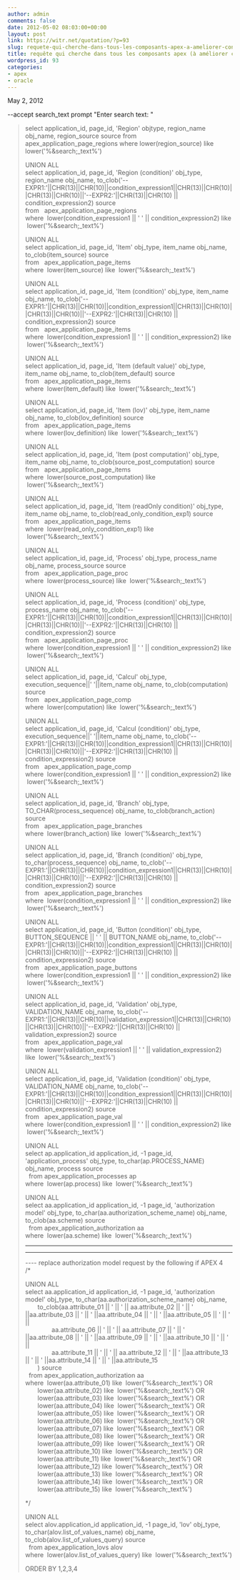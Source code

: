 ```yaml
---
author: admin
comments: false
date: 2012-05-02 08:03:00+00:00
layout: post
link: https://witr.net/quotation/?p=93
slug: requete-qui-cherche-dans-tous-les-composants-apex-a-ameliorer-constemment
title: requête qui cherche dans tous les composants apex (à améliorer constemment)
wordpress_id: 93
categories:
- apex
- oracle
---
```



  
May 2, 2012  
  
--accept search_text prompt "Enter search text: "  


<blockquote>select application_id, page_id, 'Region' objtype, region_name obj_name, region_source source  
from   apex_application_page_regions  
where lower(region_source) like lower('%&search;_text%')  
  
UNION ALL  
select application_id, page_id, 'Region (condition)' obj_type, region_name obj_name, to_clob('--EXPR1:'||CHR(13)||CHR(10)||condition_expression1||CHR(13)||CHR(10)||CHR(13)||CHR(10)||'--EXPR2:'||CHR(13)||CHR(10) || condition_expression2) source  
from   apex_application_page_regions  
where  lower(condition_expression1 || ' ' || condition_expression2) like  lower('%&search;_text%')  
  
UNION ALL  
select application_id, page_id, 'Item' obj_type, item_name obj_name, to_clob(item_source) source  
from   apex_application_page_items  
where  lower(item_source) like  lower('%&search;_text%')  
  
UNION ALL  
select application_id, page_id, 'Item (condition)' obj_type, item_name obj_name, to_clob('--EXPR1:'||CHR(13)||CHR(10)||condition_expression1||CHR(13)||CHR(10)||CHR(13)||CHR(10)||'--EXPR2:'||CHR(13)||CHR(10) || condition_expression2) source  
from   apex_application_page_items  
where  lower(condition_expression1 || ' ' || condition_expression2) like  lower('%&search;_text%')  
  
UNION ALL  
select application_id, page_id, 'Item (default value)' obj_type, item_name obj_name, to_clob(item_default) source  
from   apex_application_page_items  
where  lower(item_default) like  lower('%&search;_text%')  
  
UNION ALL  
select application_id, page_id, 'Item (lov)' obj_type, item_name obj_name, to_clob(lov_definition) source  
from   apex_application_page_items  
where  lower(lov_definition) like  lower('%&search;_text%')  
  
UNION ALL  
select application_id, page_id, 'Item (post computation)' obj_type, item_name obj_name, to_clob(source_post_computation) source  
from   apex_application_page_items  
where  lower(source_post_computation) like  lower('%&search;_text%')  
  
UNION ALL  
select application_id, page_id, 'Item (readOnly condition)' obj_type, item_name obj_name, to_clob(read_only_condition_exp1) source  
from   apex_application_page_items  
where  lower(read_only_condition_exp1) like  lower('%&search;_text%')  
  
UNION ALL  
select application_id, page_id, 'Process' obj_type, process_name obj_name, process_source source  
from   apex_application_page_proc  
where  lower(process_source) like  lower('%&search;_text%')  
  
UNION ALL  
select application_id, page_id, 'Process (condition)' obj_type, process_name obj_name, to_clob('--EXPR1:'||CHR(13)||CHR(10)||condition_expression1||CHR(13)||CHR(10)||CHR(13)||CHR(10)||'--EXPR2:'||CHR(13)||CHR(10) || condition_expression2) source  
from   apex_application_page_proc  
where  lower(condition_expression1 || ' ' || condition_expression2) like  lower('%&search;_text%')  
  
UNION ALL  
select application_id, page_id, 'Calcul' obj_type, execution_sequence||' '||item_name obj_name, to_clob(computation) source  
from   apex_application_page_comp  
where  lower(computation) like  lower('%&search;_text%')  
  
UNION ALL  
select application_id, page_id, 'Calcul (condition)' obj_type, execution_sequence||' '||item_name obj_name, to_clob('--EXPR1:'||CHR(13)||CHR(10)||condition_expression1||CHR(13)||CHR(10)||CHR(13)||CHR(10)||'--EXPR2:'||CHR(13)||CHR(10) || condition_expression2) source  
from   apex_application_page_comp  
where  lower(condition_expression1 || ' ' || condition_expression2) like  lower('%&search;_text%')  
  
UNION ALL  
select application_id, page_id, 'Branch' obj_type, TO_CHAR(process_sequence) obj_name, to_clob(branch_action) source  
from   apex_application_page_branches  
where  lower(branch_action) like  lower('%&search;_text%')  
  
UNION ALL  
select application_id, page_id, 'Branch (condition)' obj_type, to_char(process_sequence) obj_name, to_clob('--EXPR1:'||CHR(13)||CHR(10)||condition_expression1||CHR(13)||CHR(10)||CHR(13)||CHR(10)||'--EXPR2:'||CHR(13)||CHR(10) || condition_expression2) source  
from   apex_application_page_branches  
where  lower(condition_expression1 || ' ' || condition_expression2) like  lower('%&search;_text%')  
  
UNION ALL  
select application_id, page_id, 'Button (condition)' obj_type, BUTTON_SEQUENCE || ' ' || BUTTON_NAME obj_name, to_clob('--EXPR1:'||CHR(13)||CHR(10)||condition_expression1||CHR(13)||CHR(10)||CHR(13)||CHR(10)||'--EXPR2:'||CHR(13)||CHR(10) || condition_expression2) source  
from   apex_application_page_buttons  
where  lower(condition_expression1 || ' ' || condition_expression2) like  lower('%&search;_text%')  
  
UNION ALL  
select application_id, page_id, 'Validation' obj_type, VALIDATION_NAME obj_name, to_clob('--EXPR1:'||CHR(13)||CHR(10)||validation_expression1||CHR(13)||CHR(10)||CHR(13)||CHR(10)||'--EXPR2:'||CHR(13)||CHR(10) || validation_expression2) source  
from   apex_application_page_val  
where  lower(validation_expression1 || ' ' || validation_expression2) like  lower('%&search;_text%')  
  
UNION ALL  
select application_id, page_id, 'Validation (condition)' obj_type, VALIDATION_NAME obj_name, to_clob('--EXPR1:'||CHR(13)||CHR(10)||condition_expression1||CHR(13)||CHR(10)||CHR(13)||CHR(10)||'--EXPR2:'||CHR(13)||CHR(10) || condition_expression2) source  
from   apex_application_page_val  
where  lower(condition_expression1 || ' ' || condition_expression2) like  lower('%&search;_text%')  
  
UNION ALL  
select ap.application_id application_id, -1 page_id, 'application_process' obj_type, to_char(ap.PROCESS_NAME) obj_name, process source  
  from apex_application_processes ap  
where  lower(ap.process) like  lower('%&search;_text%')  
  
UNION ALL  
select aa.application_id application_id, -1 page_id, 'authorization model' obj_type, to_char(aa.authorization_scheme_name) obj_name, to_clob(aa.scheme) source  
  from apex_application_authorization aa  
where  lower(aa.scheme) like  lower('%&search;_text%')  
  
---------------------------------------------------------------------  
---------------------------------------------------------------------  
---- replace authorization model request by the following if APEX 4  
/*  
  
UNION ALL  
select aa.application_id application_id, -1 page_id, 'authorization model' obj_type, to_char(aa.authorization_scheme_name) obj_name,  
       to_clob(aa.attribute_01 || ' || ' || aa.attribute_02 || ' || ' ||aa.attribute_03 || ' || ' ||aa.attribute_04 || ' || ' ||aa.attribute_05 || ' || ' ||  
               aa.attribute_06 || ' || ' || aa.attribute_07 || ' || ' ||aa.attribute_08 || ' || ' ||aa.attribute_09 || ' || ' ||aa.attribute_10 || ' || ' ||  
               aa.attribute_11 || ' || ' || aa.attribute_12 || ' || ' ||aa.attribute_13 || ' || ' ||aa.attribute_14 || ' || ' ||aa.attribute_15  
       ) source  
  from apex_application_authorization aa  
where  lower(aa.attribute_01) like  lower('%&search;_text%') OR  
       lower(aa.attribute_02) like  lower('%&search;_text%') OR  
       lower(aa.attribute_03) like  lower('%&search;_text%') OR  
       lower(aa.attribute_04) like  lower('%&search;_text%') OR  
       lower(aa.attribute_05) like  lower('%&search;_text%') OR  
       lower(aa.attribute_06) like  lower('%&search;_text%') OR  
       lower(aa.attribute_07) like  lower('%&search;_text%') OR  
       lower(aa.attribute_08) like  lower('%&search;_text%') OR  
       lower(aa.attribute_09) like  lower('%&search;_text%') OR  
       lower(aa.attribute_10) like  lower('%&search;_text%') OR  
       lower(aa.attribute_11) like  lower('%&search;_text%') OR  
       lower(aa.attribute_12) like  lower('%&search;_text%') OR  
       lower(aa.attribute_13) like  lower('%&search;_text%') OR  
       lower(aa.attribute_14) like  lower('%&search;_text%') OR  
       lower(aa.attribute_15) like  lower('%&search;_text%')  

> 
>   

> 
> 
  
*/  
  
UNION ALL  
select alov.application_id application_id, -1 page_id, 'lov' obj_type, to_char(alov.list_of_values_name) obj_name, to_clob(alov.list_of_values_query) source  
  from apex_application_lovs alov  
where  lower(alov.list_of_values_query) like  lower('%&search;_text%')  
  
ORDER BY 1,2,3,4  
  
</blockquote>



